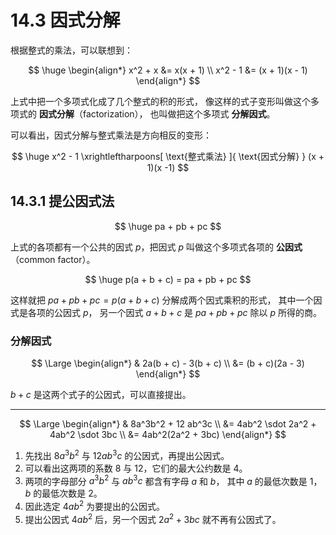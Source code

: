 # 14.3 因式分解

根据整式的乘法，可以联想到：

$$
\huge
\begin{align*}
  x^2 + x &= x(x + 1) \\
  x^2 - 1 &= (x + 1)(x - 1)
\end{align*}
$$

上式中把一个多项式化成了几个整式的积的形式，
像这样的式子变形叫做这个多项式的 **因式分解**（factorization），
也叫做把这个多项式 **分解因式**。

可以看出，因式分解与整式乘法是方向相反的变形：

$$
\huge
x^2 - 1
\xrightleftharpoons[ \text{整式乘法} ]{ \text{因式分解} }
(x + 1)(x -1)
$$

## 14.3.1 提公因式法

$$
\huge
pa + pb + pc
$$

上式的各项都有一个公共的因式 $p$，把因式 $p$ 叫做这个多项式各项的
**公因式**（common factor）。

$$
\huge
p(a + b + c) = pa + pb + pc
$$

这样就把 $pa + pb + pc = p(a + b + c)$ 分解成两个因式乘积的形式，
其中一个因式是各项的公因式 $p$，
另一个因式 $a + b + c$ 是 $pa + pb + pc$ 除以 $p$ 所得的商。

### 分解因式

$$
\Large
\begin{align*}
  & 2a(b + c) - 3(b + c) \\
  &= (b + c)(2a - 3)
\end{align*}
$$

$b+c$ 是这两个式子的公因式，可以直接提出。

----------

$$
\Large
\begin{align*}
  & 8a^3b^2 + 12 ab^3c \\
  &= 4ab^2 \sdot 2a^2 + 4ab^2 \sdot 3bc \\
  &= 4ab^2(2a^2 + 3bc)
\end{align*}
$$

1. 先找出 $8a^3b^2$ 与 $12 ab^3c$ 的公因式，再提出公因式。
2. 可以看出这两项的系数 8 与 12，它们的最大公约数是 4。
3. 两项的字母部分 $a^3b^2$ 与 $ab^3c$ 都含有字母 $a$ 和 $b$，
   其中 $a$ 的最低次数是 1，$b$ 的最低次数是 2。
4. 因此选定 $4ab^2$ 为要提出的公因式。
5. 提出公因式 $4ab^2$ 后，另一个因式 $2a^2 + 3bc$ 就不再有公因式了。

